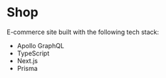 # Shop

E-commerce site built with the following tech stack:

- Apollo GraphQL
- TypeScript
- Next.js
- Prisma
